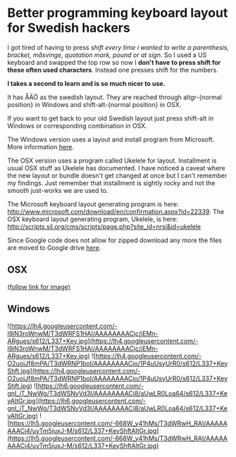# Better programming keyboard layout for Swedish hackers #

I got tired of having to press _shift every time i wanted to write a parenthesis, bracket, måsvinge, quotation mark, pound or at sign_.  So I used a US keyboard and swapped the top row so now I **don't have to press shift for these often used characters**. Instead one presses shift for the numbers.

**I takes a second to learn and is so much nicer to use.**

It has ÅÄÖ as the swedish layout.  They are reached through altgr-{normal position} in Windows and shift-alt-{normal position} in OSX.

If you want to get back to your old Swedish layout just press shift-alt in Windows or corresponding combination in OSX.

The Windows version uses a layout and install program from Microsoft.
More information [here](https://code.google.com/p/keyboard1337/wiki/PageName).

The OSX version uses a program called Ukelele for layout. Installment is usual OSX stuff as Ukelele has documented. I have noticed a caveat where the new layout or bundle doesn't get changed at once but I can't remember my findings. Just remember that installment is sightly rocky and not the smooth just-works we are used to.


The Microsoft keyboard layout generating program is here: http://www.microsoft.com/download/en/confirmation.aspx?id=22339.
The OSX keyboard layout generating program, Ukelele, is here:
http://scripts.sil.org/cms/scripts/page.php?site_id=nrsi&id=ukelele

Since Google code does not allow for zipped download any more the files are moved to Google drive [here](https://drive.google.com/folderview?id=0B4T0Fuickd6ldC11emRfZnNISlk&usp=sharing).

## OSX ##
[(follow link for image)](https://drive.google.com/open?id=0B4T0Fuickd6lRWlMWXI4VDNBa2c&authuser=0)

## Windows ##
![https://lh4.googleusercontent.com/-l9iN3roWnwM/T3dWRFS1HAI/AAAAAAAACjc/iEMn-ARgues/s612/L337+Key.jpg](https://lh4.googleusercontent.com/-l9iN3roWnwM/T3dWRFS1HAI/AAAAAAAACjc/iEMn-ARgues/s612/L337+Key.jpg)
![https://lh4.googleusercontent.com/-O2uoiJf8mPA/T3dWRNP1boI/AAAAAAAACio/1P4uUsyUrR0/s612/L337+KeyShft.jpg](https://lh4.googleusercontent.com/-O2uoiJf8mPA/T3dWRNP1boI/AAAAAAAACio/1P4uUsyUrR0/s612/L337+KeyShft.jpg)
![https://lh6.googleusercontent.com/-gnI_iT_NwWg/T3dWSNyVd3I/AAAAAAAACi8/aUwLR0Loa64/s612/L337+KeyAltGr.jpg](https://lh6.googleusercontent.com/-gnI_iT_NwWg/T3dWSNyVd3I/AAAAAAAACi8/aUwLR0Loa64/s612/L337+KeyAltGr.jpg)
![https://lh5.googleusercontent.com/-668W_y41hMs/T3dWRwH_RAI/AAAAAAAACi4/uyTm5juxJ-M/s612/L337+KeyShftAltGr.jpg](https://lh5.googleusercontent.com/-668W_y41hMs/T3dWRwH_RAI/AAAAAAAACi4/uyTm5juxJ-M/s612/L337+KeyShftAltGr.jpg)